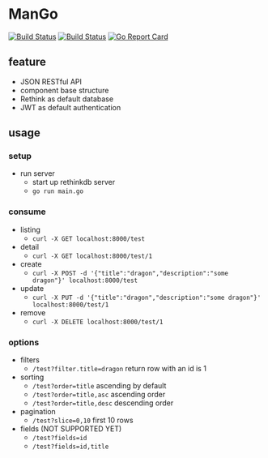 # ManGo
[![Build Status](https://circleci.com/gh/javinc/mango.svg?style=shield&circle-token=607278cc890cea8c92e97be98eee9b1748c7f75c)](https://circleci.com/gh/javinc/mango) [![Build Status](https://travis-ci.org/javinc/mango.svg?branch=master)](https://travis-ci.org/javinc/mango) [![Go Report Card](https://goreportcard.com/badge/github.com/javinc/mango)](https://goreportcard.com/report/github.com/javinc/mango)

## feature
- JSON RESTful API
- component base structure
- Rethink as default database
- JWT as default authentication

## usage
### setup
- run server
    - start up rethinkdb server
    - `go run main.go`

### consume
- listing
    - `curl -X GET localhost:8000/test`
- detail
    - `curl -X GET localhost:8000/test/1`
- create
    - `curl -X POST -d '{"title":"dragon","description":"some dragon"}' localhost:8000/test`
- update
    - `curl -X PUT -d '{"title":"dragon","description":"some dragon"}' localhost:8000/test/1`
- remove
    - `curl -X DELETE localhost:8000/test/1`

### options
- filters
    - `/test?filter.title=dragon` return row with an id is 1
- sorting
    - `/test?order=title` ascending by default
    - `/test?order=title,asc` ascending order
    - `/test?order=title,desc` descending order
- pagination
    - `/test?slice=0,10` first 10 rows
- fields (NOT SUPPORTED YET)
    - `/test?fields=id`
    - `/test?fields=id,title`
